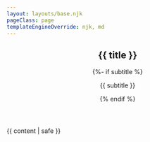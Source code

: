 ```yaml
---
layout: layouts/base.njk
pageClass: page
templateEngineOverride: njk, md
---
```


<main>
<article>
<header>
<h1>{{ title }}</h1>
{%- if subtitle %}<p class="subtitle">{{ subtitle }}</p>{% endif %}
</header>
  {{ content | safe }}
</article>
</main>